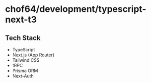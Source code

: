 # chof64/development/typescript-next-t3

## Tech Stack

- TypeScript
- Next.js (App Router)
- Tailwind CSS
- tRPC
- Prisma ORM
- Next-Auth
